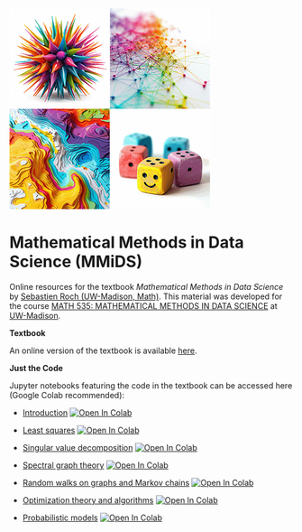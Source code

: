 ![MMiDS logo](./mmids-cover.png)

# Mathematical Methods in Data Science (MMiDS)

Online resources for the textbook *Mathematical Methods in Data Science*  by [Sebastien Roch (UW-Madison, Math)](https://people.math.wisc.edu/~roch/).
This material was developed for the course [MATH 535: MATHEMATICAL METHODS IN DATA SCIENCE](https://people.math.wisc.edu/~roch/mmids/) at [UW-Madison](https://www.wisc.edu/).

**Textbook**

An online version of the textbook is available [here](https://mmids-textbook.github.io/).

**Just the Code**

Jupyter notebooks featuring the code in the textbook can be accessed here (Google Colab recommended):

- [Introduction](https://github.com/MMiDS-textbook/MMiDS-textbook.github.io/blob/main/just_the_code/roch_mmids_chap_intro_notebook.ipynb)
[![Open In Colab](https://colab.research.google.com/assets/colab-badge.svg)](https://colab.research.google.com/github/MMiDS-textbook/MMiDS-textbook.github.io/blob/main/just_the_code/roch_mmids_chap_intro_notebook.ipynb)

- [Least squares](https://github.com/MMiDS-textbook/MMiDS-textbook.github.io/blob/main/just_the_code/roch_mmids_chap_ls_notebook.ipynb)
[![Open In Colab](https://colab.research.google.com/assets/colab-badge.svg)](https://colab.research.google.com/github/MMiDS-textbook/MMiDS-textbook.github.io/blob/main/just_the_code/roch_mmids_chap_ls_notebook.ipynb)

- [Singular value decomposition](https://github.com/MMiDS-textbook/MMiDS-textbook.github.io/blob/main/just_the_code/roch_mmids_chap_svd_notebook.ipynb)
[![Open In Colab](https://colab.research.google.com/assets/colab-badge.svg)](https://colab.research.google.com/github/MMiDS-textbook/MMiDS-textbook.github.io/blob/main/just_the_code/roch_mmids_chap_svd_notebook.ipynb)

- [Spectral graph theory](https://github.com/MMiDS-textbook/MMiDS-textbook.github.io/blob/main/just_the_code/roch_mmids_chap_specgraph_notebook.ipynb)
[![Open In Colab](https://colab.research.google.com/assets/colab-badge.svg)](https://colab.research.google.com/github/MMiDS-textbook/MMiDS-textbook.github.io/blob/main/just_the_code/roch_mmids_chap_specgraph_notebook.ipynb)

- [Random walks on graphs and Markov chains](https://github.com/MMiDS-textbook/MMiDS-textbook.github.io/blob/main/just_the_code/roch_mmids_chap_rwmc_notebook.ipynb)
[![Open In Colab](https://colab.research.google.com/assets/colab-badge.svg)](https://colab.research.google.com/github/MMiDS-textbook/MMiDS-textbook.github.io/blob/main/just_the_code/roch_mmids_chap_rwmc_notebook.ipynb)

- [Optimization theory and algorithms](https://github.com/MMiDS-textbook/MMiDS-textbook.github.io/blob/main/just_the_code/roch_mmids_chap_opt_notebook.ipynb)
[![Open In Colab](https://colab.research.google.com/assets/colab-badge.svg)](https://colab.research.google.com/github/MMiDS-textbook/MMiDS-textbook.github.io/blob/main/just_the_code/roch_mmids_chap_opt_notebook.ipynb)

- [Probabilistic models](https://github.com/MMiDS-textbook/MMiDS-textbook.github.io/blob/main/just_the_code/roch_mmids_chap_prob_notebook.ipynb)
[![Open In Colab](https://colab.research.google.com/assets/colab-badge.svg)](https://colab.research.google.com/github/MMiDS-textbook/MMiDS-textbook.github.io/blob/main/just_the_code/roch_mmids_chap_prob_notebook.ipynb)

